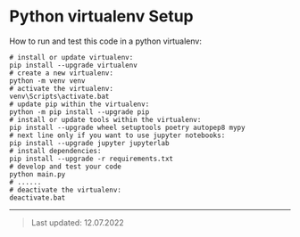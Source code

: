 # Python **virtualenv** Setup

How to run and test this code in a python virtualenv:

```shell
# install or update virtualenv:
pip install --upgrade virtualenv
# create a new virtualenv:
python -m venv venv
# activate the virtualenv:
venv\Scripts\activate.bat
# update pip within the virtualenv:
python -m pip install --upgrade pip
# install or update tools within the virtualenv:
pip install --upgrade wheel setuptools poetry autopep8 mypy
# next line only if you want to use jupyter notebooks:
pip install --upgrade jupyter jupyterlab
# install dependencies:
pip install --upgrade -r requirements.txt
# develop and test your code
python main.py
# ......
# deactivate the virtualenv:
deactivate.bat
```

---

> Last updated: 12.07.2022
